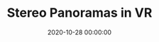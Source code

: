 ---
layout: inner
position: left
title: 'Stereo Panoramas in VR'
date: 2020-10-28 00:00:00
categories: development
tags: Tracking Localisation Augmented Virtual Extended Reality
featured_image: '/img/posts/portfolio/phd/panosVR.jpg'
lead_text: 'Part of my PhD thesis (2017-2020) investigated tracking and localization of almost purely rotational movement in large spaces. Another application scenario that relates to this is casually captured panoramas. Our system CasualStereo used spherical motion constraints to compute circular trajectories from these videos to generate more immersive stereoscopic panoramas which can be viewed in VR headsets. Try the link below with a WebXR enabled mobile device browser (Chrome works nicely, but make sure to enable WebXR in Chrome flags).'
project_link: 'https://stefanie.cspages.otago.ac.nz/casualpanoxr/casualpano.html?data=elfinforest'
button_text: 'Web Viewer'
button_icon: globe
---
